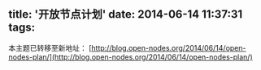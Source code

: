 title: '开放节点计划'
date: 2014-06-14 11:37:31
tags:
---

本主题已转移至新地址： [http://blog.open-nodes.org/2014/06/14/open-nodes-plan/](http://blog.open-nodes.org/2014/06/14/open-nodes-plan/)

